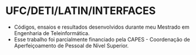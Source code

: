 # UFC/DETI/LATIN/INTERFACES
- Códigos, ensaios e resultados desenvolvidos durante meu Mestrado em Engenharia de Teleinformática.
- Esse trabalho foi parcialmente financiado pela CAPES - Coordenação de Aperfeiçoamento de Pessoal de Nível Superior.


